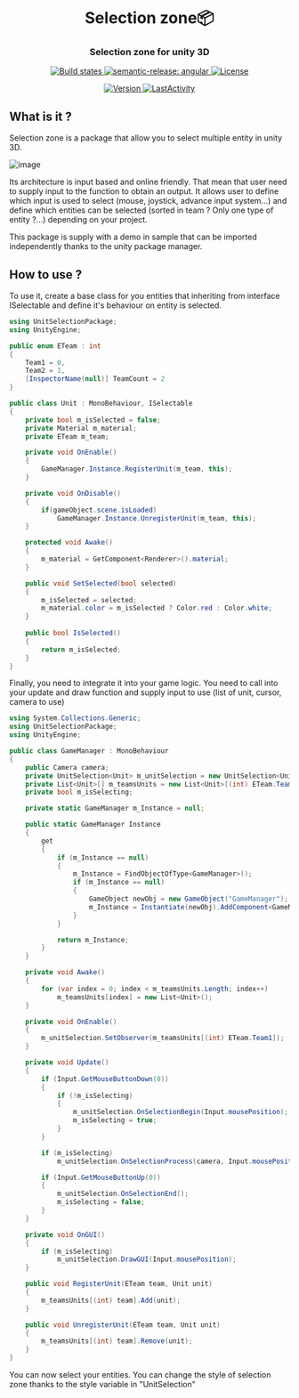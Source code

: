 <h1 align="center" style="border-bottom: none;">Selection zone📦 </h1>
<h3 align="center">Selection zone for unity 3D</h3>
<p align="center">
  <a href="https://github.com/semantic-release/semantic-release/actions?query=workflow%3ATest+branch%3Amaster">
    <img alt="Build states" src="https://github.com/semantic-release/semantic-release/workflows/Test/badge.svg">
  </a>
  <a href="https://github.com/semantic-release/semantic-release/actions?query=workflow%3ATest+branch%3Amaster">
    <img alt="semantic-release: angular" src="https://img.shields.io/badge/semantic--release-angular-e10079?logo=semantic-release">
  </a>
  <a href="LICENSE">
    <img alt="License" src="https://img.shields.io/badge/License-MIT-blue.svg">
  </a>
</p>
<p align="center">
  <a href="package.json">
    <img alt="Version" src="https://img.shields.io/github/package-json/v/OpenSourceUnityPackage/SelectionZone">
  </a>
  <a href="#LastActivity">
    <img alt="LastActivity" src="https://img.shields.io/github/last-commit/OpenSourceUnityPackage/SelectionZone">
  </a>
</p>

## What is it ?
Selection zone is a package that allow you to select multiple entity in unity 3D.

![image](https://user-images.githubusercontent.com/55276408/159162563-6f98255d-0657-44c6-be0b-9f760b45a95c.png)

Its architecture is input based and online friendly.
That mean that user need to supply input to the function to obtain an output.
It allows user to define which input is used to select (mouse, joystick, advance input system...) and define which entities can be selected (sorted in team ? Only one type of entity ?...) depending on your project.

This package is supply with a demo in sample that can be imported independently thanks to the unity package manager.

## How to use ?
To use it, create a base class for you entities that inheriting from interface ISelectable and define it's behaviour on entity is selected.
```C#
using UnitSelectionPackage;
using UnityEngine;

public enum ETeam : int
{
    Team1 = 0,
    Team2 = 1,
    [InspectorName(null)] TeamCount = 2
}

public class Unit : MonoBehaviour, ISelectable
{
    private bool m_isSelected = false;
    private Material m_material;
    private ETeam m_team;

    private void OnEnable()
    {
        GameManager.Instance.RegisterUnit(m_team, this);
    }

    private void OnDisable()
    {
        if(gameObject.scene.isLoaded)
            GameManager.Instance.UnregisterUnit(m_team, this);
    }

    protected void Awake()
    {
        m_material = GetComponent<Renderer>().material;
    }

    public void SetSelected(bool selected)
    {
        m_isSelected = selected;
        m_material.color = m_isSelected ? Color.red : Color.white;
    }
    
    public bool IsSelected()
    {
        return m_isSelected;
    }
}
```

Finally, you need to integrate it into your game logic. You need to call into your update and draw function and supply input to use (list of unit, cursor, camera to use)

```C#
using System.Collections.Generic;
using UnitSelectionPackage;
using UnityEngine;

public class GameManager : MonoBehaviour
{
    public Camera camera;
    private UnitSelection<Unit> m_unitSelection = new UnitSelection<Unit>();
    private List<Unit>[] m_teamsUnits = new List<Unit>[(int) ETeam.TeamCount];
    private bool m_isSelecting;

    private static GameManager m_Instance = null;

    public static GameManager Instance
    {
        get
        {
            if (m_Instance == null)
            {
                m_Instance = FindObjectOfType<GameManager>();
                if (m_Instance == null)
                {
                    GameObject newObj = new GameObject("GameManager");
                    m_Instance = Instantiate(newObj).AddComponent<GameManager>();
                }
            }

            return m_Instance;
        }
    }

    private void Awake()
    {
        for (var index = 0; index < m_teamsUnits.Length; index++)
            m_teamsUnits[index] = new List<Unit>();
    }

    private void OnEnable()
    {
        m_unitSelection.SetObserver(m_teamsUnits[(int) ETeam.Team1]);
    }

    private void Update()
    {
        if (Input.GetMouseButtonDown(0))
        {
            if (!m_isSelecting)
            {
                m_unitSelection.OnSelectionBegin(Input.mousePosition);
                m_isSelecting = true;
            }
        }

        if (m_isSelecting)
            m_unitSelection.OnSelectionProcess(camera, Input.mousePosition);

        if (Input.GetMouseButtonUp(0))
        {
            m_unitSelection.OnSelectionEnd();
            m_isSelecting = false;
        }
    }

    private void OnGUI()
    {
        if (m_isSelecting)
            m_unitSelection.DrawGUI(Input.mousePosition);
    }

    public void RegisterUnit(ETeam team, Unit unit)
    {
        m_teamsUnits[(int) team].Add(unit);
    }

    public void UnregisterUnit(ETeam team, Unit unit)
    {
        m_teamsUnits[(int) team].Remove(unit);
    }
}
```

You can now select your entities.
You can change the style of selection zone thanks to the style variable in "UnitSelection"
